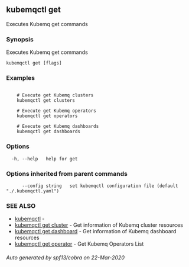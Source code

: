 ## kubemqctl get

Executes Kubemq get commands

### Synopsis

Executes Kubemq get commands

```
kubemqctl get [flags]
```

### Examples

```

	# Execute get Kubemq clusters
	kubemqctl get clusters	
	
	# Execute get Kubemq operators
	kubemqctl get operators	

	# Execute get Kubemq dashboards
	kubemqctl get dashboards

```

### Options

```
  -h, --help   help for get
```

### Options inherited from parent commands

```
      --config string   set kubemqctl configuration file (default "./.kubemqctl.yaml")
```

### SEE ALSO

* [kubemqctl](kubemqctl.md)	 - 
* [kubemqctl get cluster](kubemqctl_get_cluster.md)	 - Get information of Kubemq cluster resources
* [kubemqctl get dashboard](kubemqctl_get_dashboard.md)	 - Get information of Kubemq dashboard resources
* [kubemqctl get operator](kubemqctl_get_operator.md)	 - Get Kubemq Operators List

###### Auto generated by spf13/cobra on 22-Mar-2020
